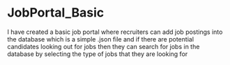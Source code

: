 # JobPortal_Basic
I have created a basic job portal where recruiters can add job postings into the database which is a simple .json file and if there are potential candidates looking out for jobs then they can search for jobs in the database by selecting the type of jobs that they are looking for
